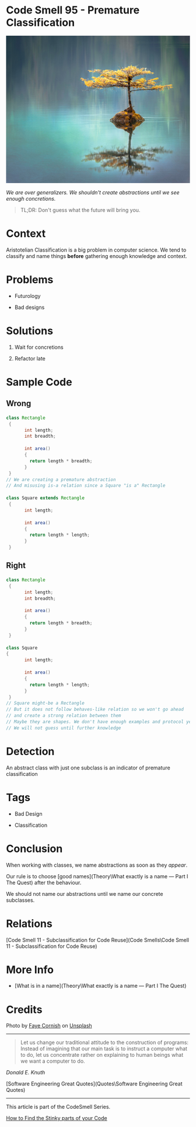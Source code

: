 # Code Smell 95 - Premature Classification

![Code Smell 95 - Premature Classification](faye-cornish-Uq3gTiPlqRo-unsplash.jpg)

*We are over generalizers. We shouldn't create abstractions until we see enough concretions.*

> TL;DR: Don't guess what the future will bring you.

# Context

Aristotelian Classification is a big problem in computer science. 
We tend to classify and name things **before** gathering enough knowledge and context.

# Problems

- Futurology

- Bad designs

# Solutions

1. Wait for concretions

2. Refactor late

# Sample Code

## Wrong

[Gist Url]: # (https://gist.github.com/mcsee/e6ca123df9f10f291a92e863bf168cc0)
```java
class Rectangle 
 { 
       int length; 
       int breadth; 
       
       int area() 
       {
         return length * breadth;
       } 
 } 
// We are creating a premature abstraction
// And misusing is-a relation since a Square "is a" Rectangle

class Square extends Rectangle
 { 
       int length;  
       
       int area() 
       {  
         return length * length; 
       } 
 } 
```

## Right

[Gist Url]: # (https://gist.github.com/mcsee/d3232090ebc0c1360c85dd1079aebe14)
```java
class Rectangle 
 { 
       int length; 
       int breadth; 
       
       int area() 
       {
         return length * breadth;
       } 
 }  

class Square 
{ 
       int length;  
       
       int area() 
       {  
         return length * length; 
       } 
 } 
// Square might-be a Rectangle
// But it does not follow behaves-like relation so we won't go ahead
// and create a strong relation between them
// Maybe they are shapes. We don't have enough examples and protocol yet
// We will not guess until further knowledge

```

# Detection

An abstract class with just one subclass is an indicator of premature classification

# Tags

- Bad Design 

- Classification

# Conclusion

When working with classes, we name abstractions as soon as they *appear*. 

Our rule is to choose [good names](Theory\What exactly is a name — Part I The Quest) after the behaviour.

We should not name our abstractions until we name our concrete subclasses.

# Relations

[Code Smell 11 - Subclassification for Code Reuse](Code Smells\Code Smell  11 - Subclassification for Code Reuse)

# More Info

- [What is in a name](Theory\What exactly is a name — Part I The Quest)

# Credits

Photo by [Faye Cornish](https://unsplash.com/@fcornish) on [Unsplash](https://unsplash.com/s/photos/tree)
  
* * *

> Let us change our traditional attitude to the construction of programs: Instead of imagining that our main task is to instruct a computer what to do, let us concentrate rather on explaining to human beings what we want a computer to do.

_Donald E. Knuth_
 
[Software Engineering Great Quotes](Quotes\Software Engineering Great Quotes)

* * *

This article is part of the CodeSmell Series.

[How to Find the Stinky parts of your Code]()